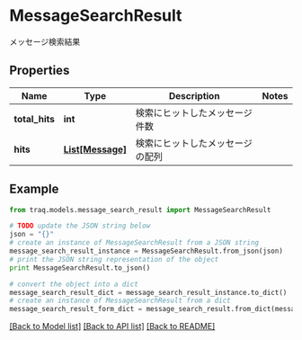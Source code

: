 # MessageSearchResult

メッセージ検索結果

## Properties

Name | Type | Description | Notes
------------ | ------------- | ------------- | -------------
**total_hits** | **int** | 検索にヒットしたメッセージ件数 | 
**hits** | [**List[Message]**](Message.md) | 検索にヒットしたメッセージの配列 | 

## Example

```python
from traq.models.message_search_result import MessageSearchResult

# TODO update the JSON string below
json = "{}"
# create an instance of MessageSearchResult from a JSON string
message_search_result_instance = MessageSearchResult.from_json(json)
# print the JSON string representation of the object
print MessageSearchResult.to_json()

# convert the object into a dict
message_search_result_dict = message_search_result_instance.to_dict()
# create an instance of MessageSearchResult from a dict
message_search_result_form_dict = message_search_result.from_dict(message_search_result_dict)
```
[[Back to Model list]](../README.md#documentation-for-models) [[Back to API list]](../README.md#documentation-for-api-endpoints) [[Back to README]](../README.md)



